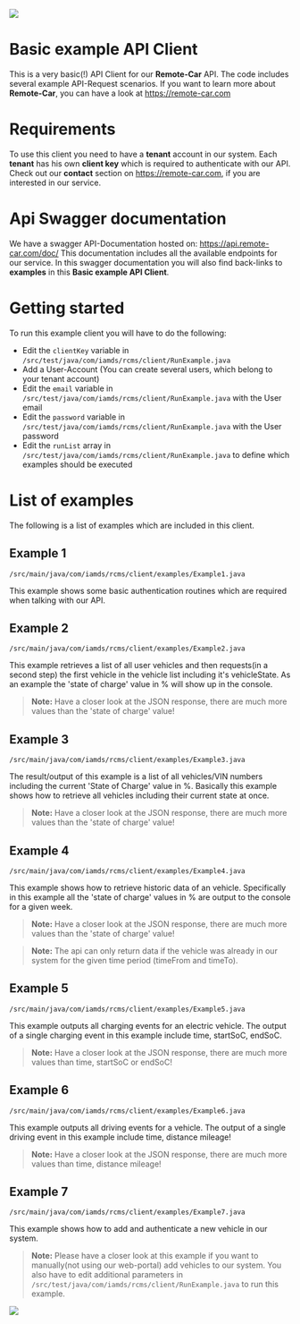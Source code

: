 ![](https://remote-car.com/wp-content/uploads/2018/07/remotecar_svg-1.png)

# Basic example API Client

This is a very basic(!) API Client for our **Remote-Car** API. The code includes several example API-Request scenarios. If you want to learn more about **Remote-Car**, you can have a look at https://remote-car.com


# Requirements

To use this client you need to have a **tenant** account in our system. Each **tenant** has his own **client key** which is required to authenticate with our API.
Check out our **contact** section on https://remote-car.com, if you are interested in our service.


# Api Swagger documentation

We have a swagger API-Documentation hosted on: https://api.remote-car.com/doc/
This documentation includes all the available endpoints for our service. In this swagger documentation you will also find back-links to **examples** in this **Basic example API Client**.


# Getting started

To run this example client you will have to do the following:

 - Edit the `clientKey` variable in `/src/test/java/com/iamds/rcms/client/RunExample.java`
 - Add a User-Account (You can create several users, which belong to your tenant account)
 - Edit the `email` variable in `/src/test/java/com/iamds/rcms/client/RunExample.java` with the User email
 - Edit the `password` variable in `/src/test/java/com/iamds/rcms/client/RunExample.java` with the User password
 - Edit the `runList` array in `/src/test/java/com/iamds/rcms/client/RunExample.java` to define which examples should be executed


# List of examples

The following is a list of examples which are included in this client.

## Example 1

    /src/main/java/com/iamds/rcms/client/examples/Example1.java

This example shows some basic authentication routines which are required when talking with our API.

## Example 2

    /src/main/java/com/iamds/rcms/client/examples/Example2.java

This example retrieves a list of all user vehicles and then requests(in a second step) the first vehicle in the vehicle list including it's vehicleState. As an example the 'state of charge' value in % will show up in the console.
> **Note:** Have a closer look at the JSON response, there are much more values than the 'state of charge' value!

## Example 3

    /src/main/java/com/iamds/rcms/client/examples/Example3.java

The result/output of this example is a list of all vehicles/VIN numbers including the current 'State of Charge' value in %. Basically this example shows how to retrieve all vehicles including their current state at once.
> **Note:** Have a closer look at the JSON response, there are much more values than the 'state of charge' value!

## Example 4

    /src/main/java/com/iamds/rcms/client/examples/Example4.java

This example shows how to retrieve historic data of an vehicle. Specifically in this example all the 'state of charge' values in % are output to the console for a given week.

> **Note:** Have a closer look at the JSON response, there are much more values than the 'state of charge' value!

> **Note:** The api can only return data if the vehicle was already in our system for the given time period (timeFrom and timeTo).

## Example 5

    /src/main/java/com/iamds/rcms/client/examples/Example5.java

This example outputs all charging events for an electric vehicle. The output of a single charging event in this example include time, startSoC, endSoC.

> **Note:** Have a closer look at the JSON response, there are much more values than time, startSoC or endSoC!

## Example 6

    /src/main/java/com/iamds/rcms/client/examples/Example6.java

This example outputs all driving events for a vehicle. The output of a single driving event in this example include time, distance mileage!

> **Note:** Have a closer look at the JSON response, there are much more values than time, distance mileage!

## Example 7

    /src/main/java/com/iamds/rcms/client/examples/Example7.java

This example shows how to add and authenticate a new vehicle in our system.

> **Note:** Please have a closer look at this example if you want to manually(not using our web-portal) add vehicles to our system. You also have to edit additional parameters in `/src/test/java/com/iamds/rcms/client/RunExample.java` to run this example.



![](https://remote-car.com/wp-content/uploads/2018/07/remotecar_svg-1.png)